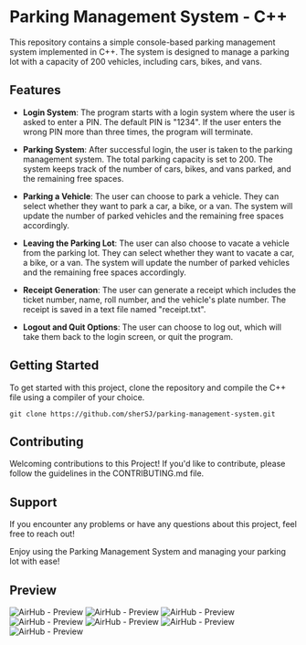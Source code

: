 # Parking Management System - C++

This repository contains a simple console-based parking management system implemented in C++. The system is designed to manage a parking lot with a capacity of 200 vehicles, including cars, bikes, and vans.

## Features

- **Login System**: The program starts with a login system where the user is asked to enter a PIN. The default PIN is "1234". If the user enters the wrong PIN more than three times, the program will terminate.

- **Parking System**: After successful login, the user is taken to the parking management system. The total parking capacity is set to 200. The system keeps track of the number of cars, bikes, and vans parked, and the remaining free spaces.

- **Parking a Vehicle**: The user can choose to park a vehicle. They can select whether they want to park a car, a bike, or a van. The system will update the number of parked vehicles and the remaining free spaces accordingly.

- **Leaving the Parking Lot**: The user can also choose to vacate a vehicle from the parking lot. They can select whether they want to vacate a car, a bike, or a van. The system will update the number of parked vehicles and the remaining free spaces accordingly.

- **Receipt Generation**: The user can generate a receipt which includes the ticket number, name, roll number, and the vehicle's plate number. The receipt is saved in a text file named "receipt.txt".

- **Logout and Quit Options**: The user can choose to log out, which will take them back to the login screen, or quit the program.

## Getting Started

To get started with this project, clone the repository and compile the C++ file using a compiler of your choice.

```git clone https://github.com/sherSJ/parking-management-system.git```

## Contributing

Welcoming contributions to this Project! If you'd like to contribute, please follow the guidelines in the CONTRIBUTING.md file.

## Support

If you encounter any problems or have any questions about this project, feel free to reach out!

Enjoy using the Parking Management System and managing your parking lot with ease!

## Preview

<img  alt="AirHub - Preview" src="https://github.com/sherySJ/oop-cpp-parking-system/blob/main/Screenshots/Home%20Filled.png">

<img  alt="AirHub - Preview" src="https://github.com/sherySJ/oop-cpp-parking-system/blob/main/Screenshots/Home.png">

<img  alt="AirHub - Preview" src="https://github.com/sherySJ/oop-cpp-parking-system/blob/main/Screenshots/Lock%20Screen.png">

<img  alt="AirHub - Preview" src="https://github.com/sherySJ/oop-cpp-parking-system/blob/main/Screenshots/Menu%20Logout.png">

<img alt="AirHub - Preview" src="https://github.com/sherySJ/oop-cpp-parking-system/blob/main/Screenshots/Park.png">

<img  alt="AirHub - Preview" src="https://github.com/sherySJ/oop-cpp-parking-system/blob/main/Screenshots/Print%20details.png">

<img  alt="AirHub - Preview" src="https://github.com/sherySJ/oop-cpp-parking-system/blob/main/Screenshots/Vacate.png">

